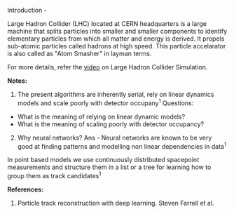 Introduction -

Large Hadron Collider (LHC) located at CERN headquarters is a large machine that splits particles into smaller and smaller components to 
identify elementary particles from which all matter and energy is derived. It propels sub-atomic particles called hadrons at high speed. 
This particle accelarator is also called as "Atom Smasher" in layman terms.

For more details, refer the [video](https://www.youtube.com/watch?v=FLrEghnKncA) on Large Hadron Collider Simulation.

**Notes:**  
1. The present algorithms are inherently serial, rely on linear dynamics models and scale poorly with detector occupany<sup>1</sup>
Questions:  
- What is the meaning of relying on linear dynamic models?
- What is the meaning of scaling poorly with detector occupancy?

2. Why neural networks?
Ans - Neural networks are known to be very good at finding patterns and modelling non linear dependencies in data<sup>1</sup>

In point based models we use continuously distributed spacepoint measurements and structure them in a list or a tree for learning how to group them as track candidates<sup>1</sup>

**References:**  
1. Particle track reconstruction with deep learning. Steven Farrell et al.
